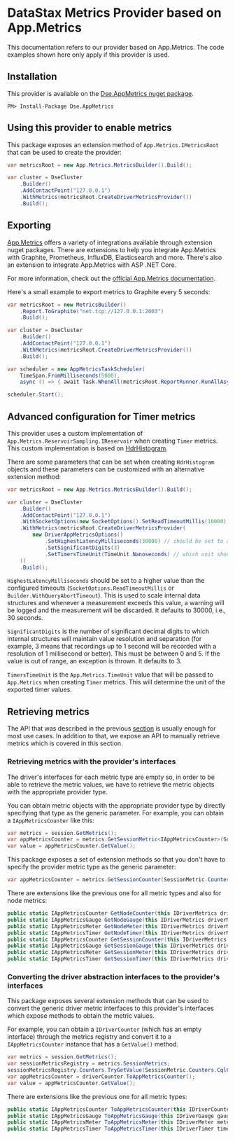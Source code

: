 # DataStax Metrics Provider based on App.Metrics

This documentation refers to our provider based on App.Metrics. The code examples shown here only apply if this provider is used.

## Installation

This provider is available on the [Dse.AppMetrics nuget package].

```
PM> Install-Package Dse.AppMetrics
```

## Using this provider to enable metrics

This package exposes an extension method of `App.Metrics.IMetricsRoot` that can be used to create the provider:

```csharp
var metricsRoot = new App.Metrics.MetricsBuilder().Build();

var cluster = DseCluster
    .Builder()
    .AddContactPoint("127.0.0.1")
    .WithMetrics(metricsRoot.CreateDriverMetricsProvider())
    .Build();
```

## Exporting

[App.Metrics] offers a variety of integrations available through extension nuget packages. There are extensions to help you integrate App.Metrics with Graphite, Prometheus, InfluxDB, Elasticsearch and more. There's also an extension to integrate App.Metrics with ASP .NET Core.

For more information, check out the [official App.Metrics documentation].

Here's a small example to export metrics to Graphite every 5 seconds:

```csharp
var metricsRoot = new MetricsBuilder()
    .Report.ToGraphite("net.tcp://127.0.0.1:2003")
    .Build();

var cluster = DseCluster
    .Builder()
    .AddContactPoint("127.0.0.1")
    .WithMetrics(metricsRoot.CreateDriverMetricsProvider())
    .Build();

var scheduler = new AppMetricsTaskScheduler(
    TimeSpan.FromMilliseconds(5000),
    async () => { await Task.WhenAll(metricsRoot.ReportRunner.RunAllAsync()); });

scheduler.Start();
```

## Advanced configuration for Timer metrics

This provider uses a custom implementation of `App.Metrics.ReservoirSampling.IReservoir` when creating `Timer` metrics. This custom implementation is based on [HdrHistogram].

There are some parameters that can be set when creating `HdrHistogram` objects and these parameters can be customized with an alternative extension method:

```csharp
var metricsRoot = new App.Metrics.MetricsBuilder().Build();

var cluster = DseCluster
    .Builder()
    .AddContactPoint("127.0.0.1")
    .WithSocketOptions(new SocketOptions().SetReadTimeoutMillis(10000))
    .WithMetrics(metricsRoot.CreateDriverMetricsProvider(
        new DriverAppMetricsOptions()
            .SetHighestLatencyMilliseconds(30000) // should be set to a value that is higher than the configured timeout
            .SetSignificantDigits(3)
            .SetTimersTimeUnit(TimeUnit.Nanoseconds) // which unit should be used for the Timer metrics
    ))
    .Build();
```

`HighestLatencyMilliseconds` should be set to a higher value than the configured timeouts (`SocketOptions.ReadTimeoutMillis` or `Builder.WithQueryAbortTimeout`). This is used to scale internal data structures and whenever a measurement exceeds this value, a warning will be logged and the measurement will be discarded. It defaults to 30000, i.e., 30 seconds.

`SignificantDigits` is the number of significant decimal digits to which internal structures will maintain value resolution and separation (for example, 3 means that recordings up to 1 second will be recorded with a resolution of 1 millisecond or better). This must be between 0 and 5. If the value is out of range, an exception is thrown. It defaults to 3.

`TimersTimeUnit` is the `App.Metrics.TimeUnit` value that will be passed to `App.Metrics` when creating `Timer` metrics. This will determine the unit of the exported timer values.

## Retrieving metrics

The API that was described in the previous [section](#Exporting) is usually enough for most use cases. In addition to that, we expose an API to manually retrieve metrics which is covered in this section.

### Retrieving metrics with the provider's interfaces

The driver's interfaces for each metric type are empty so, in order to be able to retrieve the metric values, we have to retrieve the metric objects with the appropriate provider type.

You can obtain metric objects with the appropriate provider type by directly specifying that type as the generic parameter. For example, you can obtain a `IAppMetricsCounter` like this:

```csharp
var metrics = session.GetMetrics();
var appMetricsCounter = metrics.GetSessionMetric<IAppMetricsCounter>(SessionMetric.Counters.CqlClientTimeouts);
var value = appMetricsCounter.GetValue();
```

This package exposes a set of extension methods so that you don't have to specify the provider metric type as the generic parameter:

```csharp
var appMetricsCounter = metrics.GetSessionCounter(SessionMetric.Counters.CqlClientTimeouts);
```

There are extensions like the previous one for all metric types and also for node metrics:

```csharp
public static IAppMetricsCounter GetNodeCounter(this IDriverMetrics driverMetrics, Host host, NodeMetric nodeMetric);
public static IAppMetricsGauge GetNodeGauge(this IDriverMetrics driverMetrics, Host host, NodeMetric nodeMetric);
public static IAppMetricsMeter GetNodeMeter(this IDriverMetrics driverMetrics, Host host, NodeMetric nodeMetric);
public static IAppMetricsTimer GetNodeTimer(this IDriverMetrics driverMetrics, Host host, NodeMetric nodeMetric);
public static IAppMetricsCounter GetSessionCounter(this IDriverMetrics driverMetrics, SessionMetric sessionMetric);
public static IAppMetricsGauge GetSessionGauge(this IDriverMetrics driverMetrics, SessionMetric sessionMetric);
public static IAppMetricsMeter GetSessionMeter(this IDriverMetrics driverMetrics, SessionMetric sessionMetric);
public static IAppMetricsTimer GetSessionTimer(this IDriverMetrics driverMetrics, SessionMetric sessionMetric);
```

### Converting the driver abstraction interfaces to the provider's interfaces

This package exposes several extension methods that can be used to convert the generic driver metric interfaces to this provider's interfaces which expose methods to obtain the metric values.

For example, you can obtain a `IDriverCounter` (which has an empty interface) through the metrics registry and convert it to a `IAppMetricsCounter` instance that has a `GetValue()` method.

```csharp
var metrics = session.GetMetrics();
var sessionMetricsRegistry = metrics.SessionMetrics;
sessionMetricsRegistry.Counters.TryGetValue(SessionMetric.Counters.CqlClientTimeouts, out var driverCounter);
var appMetricsCounter = driverCounter.ToAppMetricsCounter();
var value = appMetricsCounter.GetValue();
```

There are extensions like the previous one for all metric types:

```csharp
public static IAppMetricsCounter ToAppMetricsCounter(this IDriverCounter counter);
public static IAppMetricsGauge ToAppMetricsGauge(this IDriverGauge gauge);
public static IAppMetricsMeter ToAppMetricsMeter(this IDriverMeter meter);
public static IAppMetricsTimer ToAppMetricsTimer(this IDriverTimer timer);
```

[Dse.AppMetrics nuget package]: https://www.nuget.org/packages/Dse.AppMetrics/
[HdrHistogram]: https://github.com/HdrHistogram/HdrHistogram.NET
[official App.Metrics documentation]: https://www.app-metrics.io/
[App.Metrics]: https://github.com/AppMetrics/AppMetrics
